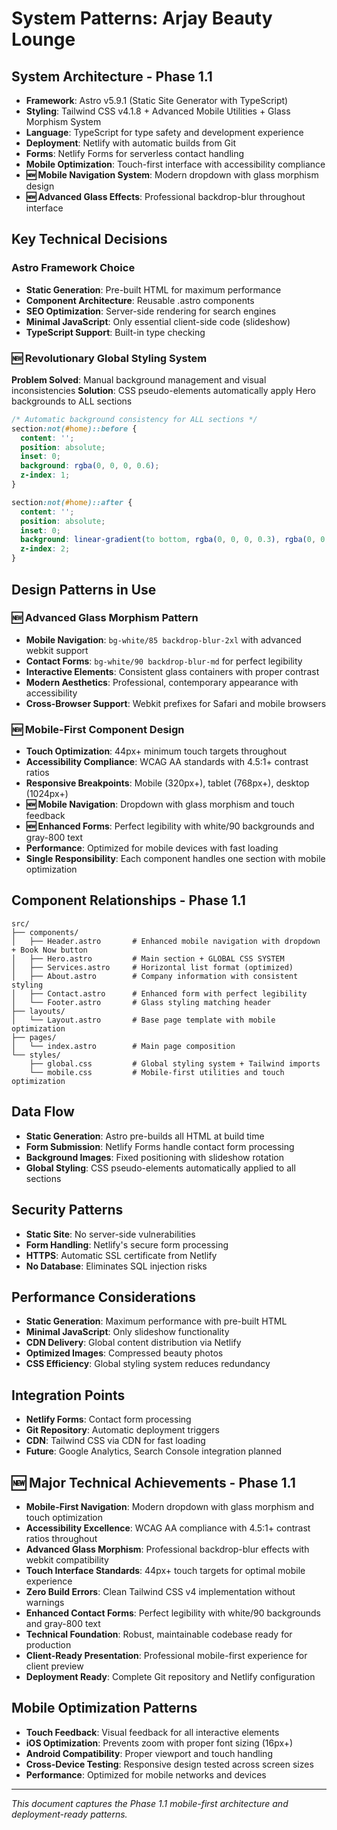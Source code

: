 # System Patterns: Arjay Beauty Lounge

## System Architecture - Phase 1.1
- **Framework**: Astro v5.9.1 (Static Site Generator with TypeScript)
- **Styling**: Tailwind CSS v4.1.8 + Advanced Mobile Utilities + Glass Morphism System
- **Language**: TypeScript for type safety and development experience
- **Deployment**: Netlify with automatic builds from Git
- **Forms**: Netlify Forms for serverless contact handling
- **Mobile Optimization**: Touch-first interface with accessibility compliance
- **🆕 Mobile Navigation System**: Modern dropdown with glass morphism design
- **🆕 Advanced Glass Effects**: Professional backdrop-blur throughout interface

## Key Technical Decisions

### Astro Framework Choice
- **Static Generation**: Pre-built HTML for maximum performance
- **Component Architecture**: Reusable .astro components
- **SEO Optimization**: Server-side rendering for search engines
- **Minimal JavaScript**: Only essential client-side code (slideshow)
- **TypeScript Support**: Built-in type checking

### 🆕 Revolutionary Global Styling System
**Problem Solved**: Manual background management and visual inconsistencies
**Solution**: CSS pseudo-elements automatically apply Hero backgrounds to ALL sections

```css
/* Automatic background consistency for ALL sections */
section:not(#home)::before {
  content: '';
  position: absolute;
  inset: 0;
  background: rgba(0, 0, 0, 0.6);
  z-index: 1;
}

section:not(#home)::after {
  content: '';
  position: absolute;
  inset: 0;
  background: linear-gradient(to bottom, rgba(0, 0, 0, 0.3), rgba(0, 0, 0, 0.5), rgba(0, 0, 0, 0.7));
  z-index: 2;
}
```

## Design Patterns in Use

### 🆕 Advanced Glass Morphism Pattern
- **Mobile Navigation**: `bg-white/85 backdrop-blur-2xl` with advanced webkit support
- **Contact Forms**: `bg-white/90 backdrop-blur-md` for perfect legibility
- **Interactive Elements**: Consistent glass containers with proper contrast
- **Modern Aesthetics**: Professional, contemporary appearance with accessibility
- **Cross-Browser Support**: Webkit prefixes for Safari and mobile browsers

### 🆕 Mobile-First Component Design
- **Touch Optimization**: 44px+ minimum touch targets throughout
- **Accessibility Compliance**: WCAG AA standards with 4.5:1+ contrast ratios
- **Responsive Breakpoints**: Mobile (320px+), tablet (768px+), desktop (1024px+)
- **🆕 Mobile Navigation**: Dropdown with glass morphism and touch feedback
- **🆕 Enhanced Forms**: Perfect legibility with white/90 backgrounds and gray-800 text
- **Performance**: Optimized for mobile devices with fast loading
- **Single Responsibility**: Each component handles one section with mobile optimization

## Component Relationships - Phase 1.1
```
src/
├── components/
│   ├── Header.astro       # Enhanced mobile navigation with dropdown + Book Now button
│   ├── Hero.astro         # Main section + GLOBAL CSS SYSTEM
│   ├── Services.astro     # Horizontal list format (optimized)
│   ├── About.astro        # Company information with consistent styling
│   ├── Contact.astro      # Enhanced form with perfect legibility
│   └── Footer.astro       # Glass styling matching header
├── layouts/
│   └── Layout.astro       # Base page template with mobile optimization
├── pages/
│   └── index.astro        # Main page composition
└── styles/
    ├── global.css         # Global styling system + Tailwind imports
    └── mobile.css         # Mobile-first utilities and touch optimization
```

## Data Flow
- **Static Generation**: Astro pre-builds all HTML at build time
- **Form Submission**: Netlify Forms handle contact form processing
- **Background Images**: Fixed positioning with slideshow rotation
- **Global Styling**: CSS pseudo-elements automatically applied to all sections

## Security Patterns
- **Static Site**: No server-side vulnerabilities
- **Form Handling**: Netlify's secure form processing
- **HTTPS**: Automatic SSL certificate from Netlify
- **No Database**: Eliminates SQL injection risks

## Performance Considerations
- **Static Generation**: Maximum performance with pre-built HTML
- **Minimal JavaScript**: Only slideshow functionality
- **CDN Delivery**: Global content distribution via Netlify
- **Optimized Images**: Compressed beauty photos
- **CSS Efficiency**: Global styling system reduces redundancy

## Integration Points
- **Netlify Forms**: Contact form processing
- **Git Repository**: Automatic deployment triggers
- **CDN**: Tailwind CSS via CDN for fast loading
- **Future**: Google Analytics, Search Console integration planned

## 🆕 Major Technical Achievements - Phase 1.1
- **Mobile-First Navigation**: Modern dropdown with glass morphism and touch optimization
- **Accessibility Excellence**: WCAG AA compliance with 4.5:1+ contrast ratios throughout
- **Advanced Glass Morphism**: Professional backdrop-blur effects with webkit compatibility
- **Touch Interface Standards**: 44px+ touch targets for optimal mobile experience
- **Zero Build Errors**: Clean Tailwind CSS v4 implementation without warnings
- **Enhanced Contact Forms**: Perfect legibility with white/90 backgrounds and gray-800 text
- **Technical Foundation**: Robust, maintainable codebase ready for production
- **Client-Ready Presentation**: Professional mobile-first experience for client preview
- **Deployment Ready**: Complete Git repository and Netlify configuration

## Mobile Optimization Patterns
- **Touch Feedback**: Visual feedback for all interactive elements
- **iOS Optimization**: Prevents zoom with proper font sizing (16px+)
- **Android Compatibility**: Proper viewport and touch handling
- **Cross-Device Testing**: Responsive design tested across screen sizes
- **Performance**: Optimized for mobile networks and devices

---
*This document captures the Phase 1.1 mobile-first architecture and deployment-ready patterns.*
